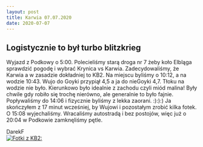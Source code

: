 ```yaml
---
layout: post
title: Karwia 07.07.2020
date: 2020-07-07
---
```


## Logistycznie to był turbo blitzkrieg  

Wyjazd z Podkowy o 5:00. Polecieliśmy starą droga nr 7
żeby koło Elbląga sprawdzić pogodę i wybrać Krynica vs Karwia. Zadecydowaliśmy, że Karwia
a w zasadzie dokładniej to KB2. Na miejscu byliśmy o 10:12, a na wodzie 10:43. Wujo do 
Goyki przypiął 4,5 a ja do nieGoyki 4,7. Tłoku na wodzie nie było.
Kierunkowo było idealnie z zachodu czyli miód malina! Były chwile gdy robiło się trochę nierówno,
ale generalnie to było fajnie. Popływaliśmy do 14:06 i fizycznie byliśmy z lekka zaorani. :):):)
Ja skończyłem z 17 minut wcześniej, by Wujowi i pozostałym zrobić kilka fotek. O 15:08 wyjechaliśmy.
Wracaliśmy autostradą i bez postojów, więc już o 20:04 w Podkowie zamknęliśmy pętle.  

DarekF  
[![Fotki z KB2:](http://naspocie.pl/photorama/gallery/2020-07-07-Karwia/pictures/DSCN0562.jpg)](http://naspocie.pl/photorama/gallery/2020-07-07-Karwia/)  
